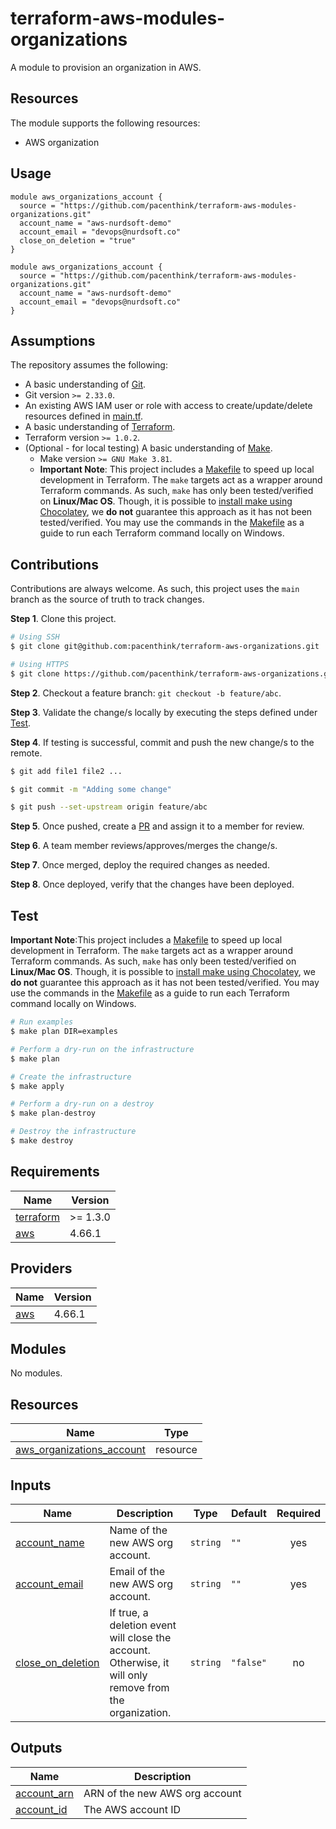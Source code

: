 # terraform-aws-modules-organizations

A module to provision an organization in AWS.

## Resources 

The module supports the following resources:

- AWS organization

## Usage

```hcl
module aws_organizations_account {
  source = "https://github.com/pacenthink/terraform-aws-modules-organizations.git"
  account_name = "aws-nurdsoft-demo"
  account_email = "devops@nurdsoft.co"
  close_on_deletion = "true"
}

```
```hcl
module aws_organizations_account {
  source = "https://github.com/pacenthink/terraform-aws-modules-organizations.git"
  account_name = "aws-nurdsoft-demo"
  account_email = "devops@nurdsoft.co"
}

```

## Assumptions

The repository assumes the following:

- A basic understanding of [Git](https://git-scm.com/).
- Git version `>= 2.33.0`.
- An existing AWS IAM user or role with access to create/update/delete resources defined in [main.tf](https://github.com/pacenthink/terraform-aws-organizations/blob/main.tf).
- A basic understanding of [Terraform](https://www.terraform.io/).
- Terraform version `>= 1.0.2`.
- (Optional - for local testing) A basic understanding of [Make](https://www.gnu.org/software/make/manual/make.html#Introduction).
  - Make version `>= GNU Make 3.81`.
  - **Important Note**: This project includes a [Makefile](https://github.com/pacenthink/terraform-aws-organizations/blob/main/Makefile) to speed up local development in Terraform. The `make` targets act as a wrapper around Terraform commands. As such, `make` has only been tested/verified on **Linux/Mac OS**. Though, it is possible to [install make using Chocolatey](https://community.chocolatey.org/packages/make), we **do not** guarantee this approach as it has not been tested/verified. You may use the commands in the [Makefile](https://github.com/pacenthink/terraform-aws-organizations/blob/main/Makefile) as a guide to run each Terraform command locally on Windows.


## Contributions

Contributions are always welcome. As such, this project uses the `main` branch as the source of truth to track changes.

**Step 1**. Clone this project.
```sh
# Using SSH
$ git clone git@github.com:pacenthink/terraform-aws-organizations.git

# Using HTTPS
$ git clone https://github.com/pacenthink/terraform-aws-organizations.git
```

**Step 2**. Checkout a feature branch: `git checkout -b feature/abc`.

**Step 3**. Validate the change/s locally by executing the steps defined under [Test](#test).

**Step 4**. If testing is successful, commit and push the new change/s to the remote.

```sh
$ git add file1 file2 ...

$ git commit -m "Adding some change"

$ git push --set-upstream origin feature/abc
```

**Step 5**. Once pushed, create a [PR](https://docs.github.com/en/pull-requests/collaborating-with-pull-requests/proposing-changes-to-your-work-with-pull-requests/creating-a-pull-request) and assign it to a member for review.

**Step 6**. A team member reviews/approves/merges the change/s.

**Step 7**. Once merged, deploy the required changes as needed.

**Step 8**. Once deployed, verify that the changes have been deployed.

## Test

**Important Note**:This project includes a [Makefile](https://github.com/pacenthink/terraform-aws-organizations/blob/main/Makefile) to speed up local development in Terraform. The `make` targets act as a wrapper around Terraform commands. As such, `make` has only been tested/verified on **Linux/Mac OS**. Though, it is possible to [install make using Chocolatey](https://community.chocolatey.org/packages/make), we **do not** guarantee this approach as it has not been tested/verified. You may use the commands in the [Makefile](https://github.com/nurdsoft/pacenthink/terraform-aws-organizations/blob/main/Makefile) as a guide to run each Terraform command locally on Windows.

```sh
# Run examples
$ make plan DIR=examples

# Perform a dry-run on the infrastructure
$ make plan

# Create the infrastructure
$ make apply

# Perform a dry-run on a destroy
$ make plan-destroy

# Destroy the infrastructure
$ make destroy
```

## Requirements

| Name | Version |
|------|---------|
| <a name="requirement_terraform"></a> [terraform](#requirement\_terraform) | >= 1.3.0 |
| <a name="requirement_aws"></a> [aws](#requirement\_aws) | 4.66.1 |

## Providers

| Name | Version |
|------|---------|
| <a name="provider_aws"></a> [aws](#provider\_aws) | 4.66.1 |

## Modules

No modules.

## Resources

| Name | Type |
|------|------|
| [aws_organizations_account](https://registry.terraform.io/providers/hashicorp/aws/latest/docs/resources/organizations_account) | resource |

## Inputs

| Name | Description | Type | Default | Required |
|------|-------------|------|---------|:--------:|
| <a name="account_name"></a> [account\_name](#input\_account\_name) | Name of the new AWS org account. | `string` | `""` | yes |
| <a name="account_email"></a> [account\_email](#input\_account\_email) | Email of the new AWS org account. | `string` | `""` | yes |
| <a name="close_on_deletion"></a> [close\_on\_deletion](#input\_close\_on\_deletion) | If true, a deletion event will close the account. Otherwise, it will only remove from the organization. | `string` | `"false"` | no |

## Outputs

| Name | Description |
|------|-------------|
| <a name="account_arn"></a> [account\_arn](#output\_account\_arn) | ARN of the new AWS org account |
| <a name="account_id"></a> [account\_id](#output\_account\_id) | The AWS account ID |